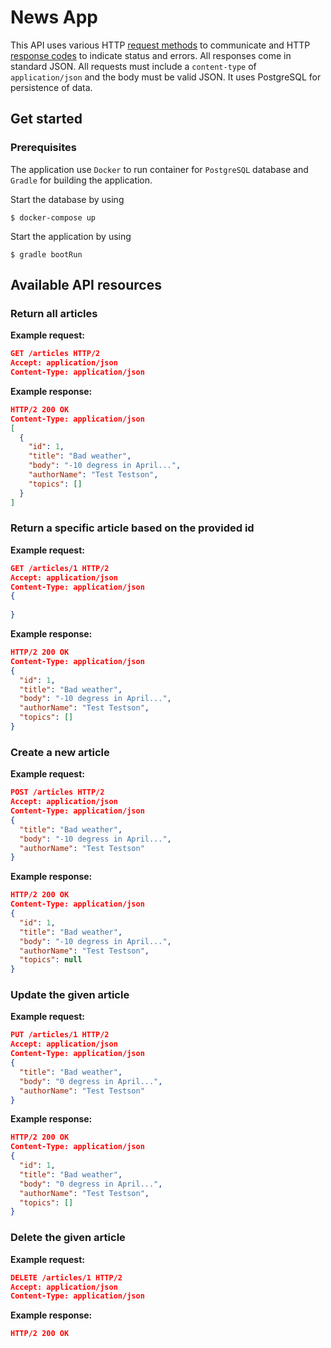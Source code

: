 # News App

This API uses various HTTP [request methods](https://developer.mozilla.org/en-US/docs/Web/HTTP/Methods) to communicate
and HTTP [response codes](https://developer.mozilla.org/en-US/docs/Web/HTTP/Status) to indicate status and errors.
All responses come in standard JSON. All requests must include a `content-type` of `application/json` and the body must
be valid JSON. It uses PostgreSQL for persistence of data.

## Get started
### Prerequisites
The application use `Docker` to run container for `PostgreSQL` database and `Gradle` for building the application.

Start the database by using
```shell
$ docker-compose up
```

Start the application by using
```shell
$ gradle bootRun
```


## Available API resources

### Return all articles
**Example request:**
```json
GET /articles HTTP/2
Accept: application/json
Content-Type: application/json
```
**Example response:**
```json
HTTP/2 200 OK
Content-Type: application/json
[
  {
    "id": 1,
    "title": "Bad weather",
    "body": "-10 degress in April...",
    "authorName": "Test Testson",
    "topics": []
  }
]
```

### Return a specific article based on the provided id
**Example request:**
```json
GET /articles/1 HTTP/2
Accept: application/json
Content-Type: application/json
{
  
}
```
**Example response:**
```json
HTTP/2 200 OK
Content-Type: application/json
{
  "id": 1,
  "title": "Bad weather",
  "body": "-10 degress in April...",
  "authorName": "Test Testson",
  "topics": []
}
```

### Create a new article
**Example request:**
```json
POST /articles HTTP/2
Accept: application/json
Content-Type: application/json
{
  "title": "Bad weather",
  "body": "-10 degress in April...",
  "authorName": "Test Testson"
}
```
**Example response:**
```json
HTTP/2 200 OK
Content-Type: application/json
{
  "id": 1,
  "title": "Bad weather",
  "body": "-10 degress in April...",
  "authorName": "Test Testson",
  "topics": null
}
```

### Update the given article
**Example request:**
```json
PUT /articles/1 HTTP/2
Accept: application/json
Content-Type: application/json
{
  "title": "Bad weather",
  "body": "0 degress in April...",
  "authorName": "Test Testson"
}
```
**Example response:**
```json
HTTP/2 200 OK
Content-Type: application/json
{
  "id": 1,
  "title": "Bad weather",
  "body": "0 degress in April...",
  "authorName": "Test Testson",
  "topics": []
}
```

### Delete the given article
**Example request:**
```json
DELETE /articles/1 HTTP/2
Accept: application/json
Content-Type: application/json
```
**Example response:**
```json
HTTP/2 200 OK
```